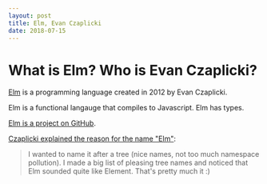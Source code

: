 ```yaml
---
layout: post
title: Elm, Evan Czaplicki
date: 2018-07-15
---
```


# What is Elm? Who is Evan Czaplicki?

[Elm](http://elm-lang.org/) is a programming language created in 2012 by Evan Czaplicki.

Elm is a functional langauge that compiles to Javascript. Elm has types.

[Elm is a project on GitHub](https://github.com/elm/elm-lang.org).

[Czaplicki explained the reason for the name "Elm"](https://groups.google.com/forum/#!msg/elm-discuss/S4zbHJWPXvU/JyavEHDDQucJ):

> I wanted to name it after a tree (nice names, not too much namespace pollution). I made a big list of pleasing tree names and noticed that Elm sounded quite like Element. That's pretty much it :)
